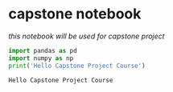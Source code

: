 
# capstone notebook
_this notebook will be used for capstone project_


```python
import pandas as pd
import numpy as np
print('Hello Capstone Project Course')
```

    Hello Capstone Project Course
    
